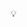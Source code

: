 <!---
- 👋 Hi, I’m @SamuelHarner
- 👀 I’m interested in ...
- 🌱 I’m currently learning ...
- 📫 Reach me at: harner.samuel@gmail.com
--->

<!---
SamuelHarner/SamuelHarner is a ✨ special ✨ repository because its `README.md` (this file) appears on your GitHub profile.
You can click the Preview link to take a look at your changes.
--->

:bulb:
